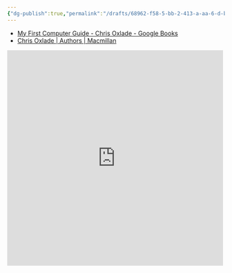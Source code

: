 ```yaml
---
{"dg-publish":true,"permalink":"/drafts/68962-f58-5-bb-2-413-a-aa-6-d-bb-5-fad-871-a56-2/","dgHomeLink":true,"dgPassFrontmatter":false}
---
```



- [My First Computer Guide - Chris Oxlade - Google Books](https://www.google.com/books/edition/My_First_Computer_Guide/8B3ToSQxfUEC?hl=en&gbpv=1&pg=PA4&printsec=frontcover)
- [Chris Oxlade | Authors | Macmillan](https://us.macmillan.com/author/chrisoxlade)

<iframe frameborder="0" scrolling="no" style="border:0px" src="https://books.google.com/books?id=8B3ToSQxfUEC&newbks=0&lpg=PP1&pg=PP1&output=embed" width=500 height=500></iframe>


